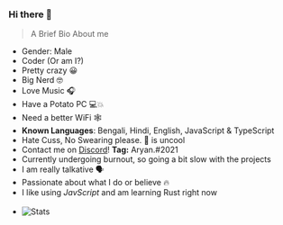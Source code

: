 ### Hi there 👋
> A Brief Bio About me
- Gender: Male
- Coder (Or am I?)
- Pretty crazy 😀 
- Big Nerd 🤓 
- Love Music 🎧
- Have a Potato PC 💻💥
- Need a better WiFi 🕸 
- **Known Languages**: Bengali, Hindi, English, JavaScript & TypeScript
- Hate Cuss, No Swearing please. 🤬 is uncool
- Contact me on [Discord](https://discord.com)! **Tag:** Aryan.#2021
- Currently undergoing burnout, so going a bit slow with the projects
- I am really talkative 🗣 
- Passionate about what I do or believe 🔥 
- I like using *JavScript* and am learning Rust right now 
<br><br>
- ![Stats](https://github-readme-stats.vercel.app/api?username=thebestdiscorddev&show_icons=false&theme=radical)



